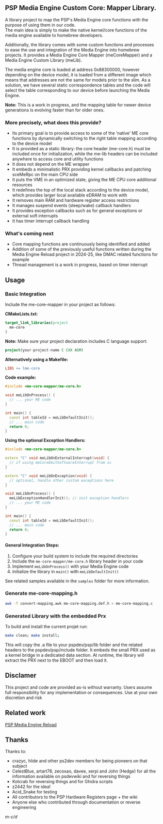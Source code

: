 ## PSP Media Engine Custom Core: Mapper Library.
A library project to map the PSP's Media Engine core functions with the purpose of using them in our code.  
The main idea is simply to make the native kernel/core functions of the media engine available to homebrew developers.  

Additionally, the library comes with some custom functions and processes to ease the use and integration of the Media Engine into homebrew projects.
It provides a Media Engine Core Mapper (meCoreMapper) and a Media Engine Custom Library (meLib).

The media engine core is loaded at address 0x88300000, however depending on the device model, it is loaded from a different image which means that addresses are not the same for models prior to the slim.
As a solution, we have several static correspondence tables and the code will select the table corresponding to our device before launching the Media Engine.

**Note:** This is a work in progress, and the mapping table for newer device generations is evolving faster than for older ones.

### More precisely, what does this provide?
+ Its primary goal is to provide access to some of the 'native' ME core functions by dynamically switching to the right table mapping according to the device model
+ It is provided as a static library: the core header (me-core.h) must be included once for initialization, while the me-lib headers can be included anywhere to access core and utility functions
+ It does not depend on the ME wrapper
+ It embeds a minimalistic PRX providing kernel callbacks and patching sceMeRpc on the main CPU side
+ It puts the VME in an optimized state, giving the ME CPU core additional resources
+ It redefines the top of the local stack according to the device model, which provides larger local available eDRAM to work with
+ It removes main RAM and hardware register access restrictions
+ It manages suspend events (sleep/wake) callback handlers
+ It provides exception callbacks such as for general exceptions or external soft interrupts
+ It has timer interrupt callback handling

### What's coming next
* Core mapping functions are continuously being identified and added
* Addition of some of the previously useful functions written during the Media Engine Reload project in 2024-25, like DMAC related functions for example
* Thread management is a work in progress, based on timer interrupt

## Usage

### Basic Integration

Include the me-core-mapper in your project as follows:

**CMakeLists.txt:**
```cmake
target_link_libraries(project
  me-core
)
```

**Note:** Make sure your project declaration includes C language support:
```cmake
project(your-project-name C CXX ASM)
```

**Alternatively using a Makefile:**
```makefile
LIBS += lme-core
```

**Code example:**
```cpp
#include <me-core-mapper/me-core.h>

void meLibOnProcess() {
  // ... your ME code
}

int main() {
  const int tableId = meLibDefaultInit();
  // ... main code
  return 0;
}
```

**Using the optional Exception Handlers:**
```cpp
#include <me-core-mapper/me-core.h>

extern "C" void meLibOnExternalInterrupt(void) {
  // if using meCoreEmitSoftwareInterrupt from sc
}

extern "C" void meLibOnException(void) {
  // optional, handle other custom exceptions here
}

void meLibOnProcess() {
  meLibExceptionHandlerInit(); // init exception handlers
  // ... your ME code
}

int main() {
  const int tableId = meLibDefaultInit();
  // ... main code
  return 0;
}
```

#### General Integration Steps:
1. Configure your build system to include the required directories
2. Include the `me-core-mapper/me-core.h` library header in your code
3. Implement `meLibOnProcess()` with your Media Engine code
4. Initialize the library in `main()` with `meLibDefaultInit()`

See related samples available in the `samples` folder for more information.

### Generate me-core-mapping.h

```bash
awk -f convert-mapping.awk me-core-mapping.def.h > me-core-mapping.c
```

### Generated Library with the embedded Prx
To build and install the current projet run:
```bash
make clean; make install;
```

This will copy the .a file to your pspdev/psp/lib folder and the related headers to the pspdev/psp/include folder. It embeds the small PRX used as a kernel bridge in a dedicated data section. At runtime, the library will extract the PRX next to the EBOOT and then load it.

## Disclamer
This project and code are provided as-is without warranty. Users assume full responsibility for any implementation or consequences. Use at your own discretion and risk

## Related work
[PSP Media Engine Reload](https://github.com/mcidclan/psp-media-engine-reload)

## Thanks
Thanks to:
- crazyc, hlide and other ps2dev members for being pioneers on that subject
- CelestBlue, artart78, zecoxao, davee, xerpi and John (Hedge) for all the information available on psdevwiki and for reversing things
- Kotcrab for reversing things and for Ghidra scripts
- z2442 for the idea!
- Acid_Snake for testing
- All contributors to the PSP Hardware Registers page + the wiki
- Anyone else who contributed through documentation or reverse engineering

*m-c/d*
